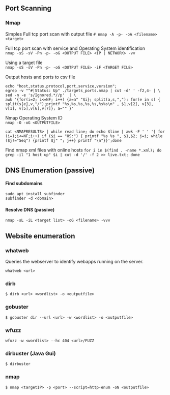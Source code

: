 ## Port Scanning  

### Nmap

Simples Full tcp port scan with output file
`# nmap -A -p- -oA <filename> <target>`

Full tcp port scan with service and Operating System identification  
`nmap -sS -sV -Pn -p- -oG <OUTPUT FILE> <IP | NETWORK> -vv`

Using a target file  
`nmap -sS -sV -Pn -p- -oG <OUTPUT FILE> -iF <TARGET FILE>` 

Output hosts and ports to csv file  
``` 
echo "host,status,protocol,port,service,version";  
egrep -v "^#|Status: Up" ./targets_ports.nmap | cut -d' ' -f2,4- | \  
sed -n -e 's/Ignored.*//p'  | \  
awk '{for(i=2; i<=NF; i++) {a=a" "$i}; split(a,s,","); for(e in s) { split(s[e],v,"/");printf "%s,%s,%s,%s,%s,%s%s\n" , $1,v[2], v[3], v[1], v[5],v[6],v[7]}; a="" }'  
```

Nmap Operating System ID  
`nmap -O -oG <OUTPUTFILE>`      
```
cat <NMAPRESULTS> | while read line; do echo $line | awk -F ' ' '{ for (i=1;i<=NF;i++) if ($i == "OS:") { printf "%s %s ", $1,$2; j=i; while ($j!="Seq") {printf $j" "; j++} printf "\n"}}';done  
```

Find nmap xml files with online hosts
```for i in $(find . -name *.xml); do grep -il "1 host up" $i | cut -d '/' -f 2 >> live.txt; done```

## DNS Enumeration (passive)

#### Find subdomains  
```
sudo apt install subfinder  
subfinder -d <domain>
```
#### Resolve DNS (passive)
```
nmap -sL -iL <target list> -oG <filename> -vvv
```

## Website enumeration

### whatweb
Queries the webserver to identify webapps running on the server. 
```
whatweb <url>
```

### dirb  
```
$ dirb <url> <wordlist> -o <outputfile>
``` 

### gobuster  
```
$ gobuster dir --url <url> -w <wordlist> -o <outputfile>
```
### wfuzz
```
wfuzz -w <wordlist> --hc 404 <url>/FUZZ
```
### dirbuster (Java Gui)  
```
$ dirbuster
```  

### nmap  
```
$ nmap <targetIP> -p <port> --script=http-enum -oN <outputfile>
```  
